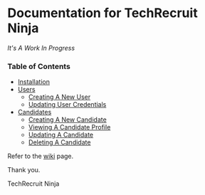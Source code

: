 # Documentation for TechRecruit Ninja

 _It's A Work In Progress_

### Table of Contents
- [Installation](Installation)
- [Users](Users)
    + [Creating A New User](Creating-New-User)
    + [Updating User Credentials](Updating-User-Credentials)
- [Candidates](Candidates)
    + [Creating A New Candidate](Creating-New-Candidate)
    + [Viewing A Candidate Profile](View-Candidate)
    + [Updating A Candidate](Updating-Candidate)
    + [Deleting A Candidate](Deleting-Candidate)


Refer to the [wiki](https://github.com/TechRecruitNinja/trn-documentation/wiki) page.

Thank you.

TechRecruit Ninja